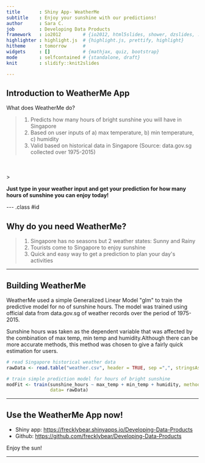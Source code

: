 ```yaml
---
title       : Shiny App- WeatherMe
subtitle    : Enjoy your sunshine with our predictions!
author      : Sara C.
job         : Developing Data Products
framework   : io2012        # {io2012, html5slides, shower, dzslides, ...}
highlighter : highlight.js  # {highlight.js, prettify, highlight}
hitheme     : tomorrow      # 
widgets     : []            # {mathjax, quiz, bootstrap}
mode        : selfcontained # {standalone, draft}
knit        : slidify::knit2slides

---
```


## Introduction to WeatherMe App

What does WeatherMe do? 
> 1. Predicts how many hours of bright sunshine you will have in Singapore
> 2. Based on user inputs of a) max temperature, b) min temperature, c) humidity
> 3. Valid based on historical data in Singapore (Source: data.gov.sg collected over 1975-2015)
<br>
<br>
> <p><b> Just type in your weather input and get your prediction for how many hours of sunshine you can enjoy today! </b></p>

--- .class #id

## Why do you need WeatherMe?
> 1. Singapore has no seasons but 2 weather states: Sunny and Rainy
> 2. Tourists come to Singapore to enjoy sunshine
> 3. Quick and easy way to get a prediction to plan your day's activities


---
## Building WeatherMe

WeatherMe used a simple Generalized Linear Model "glm" to train the predictive model for no of sunshine hours.
The model was trained using official data from data.gov.sg of weather records over the period of 1975-2015. 

Sunshine hours was taken as the dependent variable that was affected by the combination of max temp, min temp and humidity.Although there can be more accurate methods, this method was chosen to give a fairly quick estimation for users. 


```r
# read Singapore historical weather data
rawData <- read.table("weather.csv", header = TRUE, sep =",", stringsAsFactors = FALSE)

# train simple prediction model for hours of bright sunshine
modFit <- train(sunshine_hours ~ max_temp + min_temp + humidity, method="glm", 
                data= rawData)
```

---

## Use the WeatherMe App now!

* Shiny app: https://frecklybear.shinyapps.io/Developing-Data-Products
* Github: https://github.com/frecklybear/Developing-Data-Products

Enjoy the sun!

---
